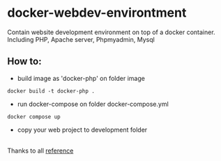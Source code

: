 # docker-webdev-environtment
Contain website development environment on top of a docker container. Including PHP, Apache server, Phpmyadmin, Mysql

## How to:
- build image as 'docker-php' on folder image
```
docker build -t docker-php .
```
- run docker-compose on folder docker-compose.yml
```
docker compose up 
```
- copy your web project to development folder

<br>Thanks to all [reference](https://github.com/)

